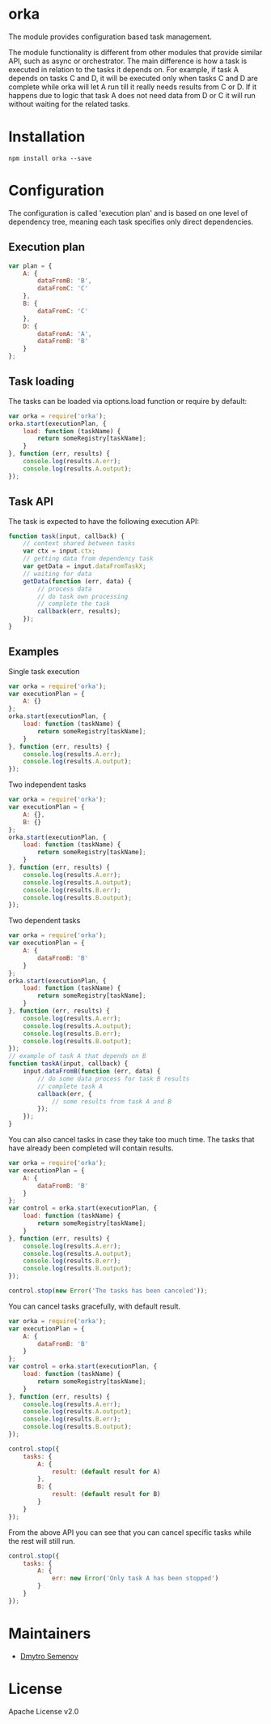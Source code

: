 orka
====

The module provides configuration based task management.

The module functionality is different from other modules that provide similar API, such as async or orchestrator. The main difference is how a task is executed in relation to the tasks it depends on. For example, if task A depends on tasks C and D, it will be executed only when tasks C and D are complete while orka will let A run till it really needs results from C or D. If it happens due to logic that task A does not need data from D or C it will run without waiting for the related tasks.

# Installation

```
npm install orka --save
```

# Configuration

The configuration is called 'execution plan' and is based on one level of dependency tree, meaning each task specifies only direct dependencies. 

## Execution plan

```javascript
var plan = {
    A: {
        dataFromB: 'B',
        dataFromC: 'C'
    },
    B: {
        dataFromC: 'C'
    },
    D: {
        dataFromA: 'A',
        dataFromB: 'B'
    }
};
```

## Task loading

The tasks can be loaded via options.load function or require by default:
```javascript
var orka = require('orka');
orka.start(executionPlan, {
    load: function (taskName) {
        return someRegistry[taskName];
    }
}, function (err, results) {
    console.log(results.A.err);
    console.log(results.A.output);
});
```

## Task API

The task is expected to have the following execution API:
```javascript
function task(input, callback) {
    // context shared between tasks
    var ctx = input.ctx;
    // getting data from dependency task
    var getData = input.dataFromTaskX;
    // waiting for data
    getData(function (err, data) {
        // process data
        // do task own processing
        // complete the task
        callback(err, results);
    });
}
```

## Examples

Single task execution
```javascript
var orka = require('orka');
var executionPlan = {
    A: {}
};
orka.start(executionPlan, {
    load: function (taskName) {
        return someRegistry[taskName];
    }
}, function (err, results) {
    console.log(results.A.err);
    console.log(results.A.output);
});
```

Two independent tasks
```javascript
var orka = require('orka');
var executionPlan = {
    A: {},
    B: {}
};
orka.start(executionPlan, {
    load: function (taskName) {
        return someRegistry[taskName];
    }
}, function (err, results) {
    console.log(results.A.err);
    console.log(results.A.output);
    console.log(results.B.err);
    console.log(results.B.output);
});
```

Two dependent tasks
```javascript
var orka = require('orka');
var executionPlan = {
    A: {
        dataFromB: 'B'
    }
};
orka.start(executionPlan, {
    load: function (taskName) {
        return someRegistry[taskName];
    }
}, function (err, results) {
    console.log(results.A.err);
    console.log(results.A.output);
    console.log(results.B.err);
    console.log(results.B.output);
});
// example of task A that depends on B
function taskA(input, callback) {
    input.dataFromB(function (err, data) {
        // do some data process for task B results
        // complete task A
        callback(err, {
            // some results from task A and B
        });
    });
}
```

You can also cancel tasks in case they take too much time. The tasks that have already been completed will contain results.
```javascript
var orka = require('orka');
var executionPlan = {
    A: {
        dataFromB: 'B'
    }
};
var control = orka.start(executionPlan, {
    load: function (taskName) {
        return someRegistry[taskName];
    }
}, function (err, results) {
    console.log(results.A.err);
    console.log(results.A.output);
    console.log(results.B.err);
    console.log(results.B.output);
});

control.stop(new Error('The tasks has been canceled'));
```

You can cancel tasks gracefully, with default result.
```javascript
var orka = require('orka');
var executionPlan = {
    A: {
        dataFromB: 'B'
    }
};
var control = orka.start(executionPlan, {
    load: function (taskName) {
        return someRegistry[taskName];
    }
}, function (err, results) {
    console.log(results.A.err);
    console.log(results.A.output);
    console.log(results.B.err);
    console.log(results.B.output);
});

control.stop({
    tasks: {
        A: {
            result: (default result for A)
        },
        B: {
            result: (default result for B)
        }
    }
});
```

From the above API you can see that you can cancel specific tasks while the rest will still run.
```javascript
control.stop({
    tasks: {
        A: {
            err: new Error('Only task A has been stopped')
        }
    }
});
```

# Maintainers

* [Dmytro Semenov](https://github.com/dimichgh)

# License

Apache License v2.0